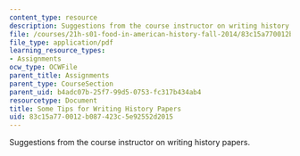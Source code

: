 ```yaml
---
content_type: resource
description: Suggestions from the course instructor on writing history papers.
file: /courses/21h-s01-food-in-american-history-fall-2014/83c15a770012b087423c5e92552d2015_MIT21H_S01F14_Tip_for_Wri.pdf
file_type: application/pdf
learning_resource_types:
- Assignments
ocw_type: OCWFile
parent_title: Assignments
parent_type: CourseSection
parent_uid: b4adc07b-25f7-99d5-0753-fc317b434ab4
resourcetype: Document
title: Some Tips for Writing History Papers
uid: 83c15a77-0012-b087-423c-5e92552d2015
---
```

Suggestions from the course instructor on writing history papers.

